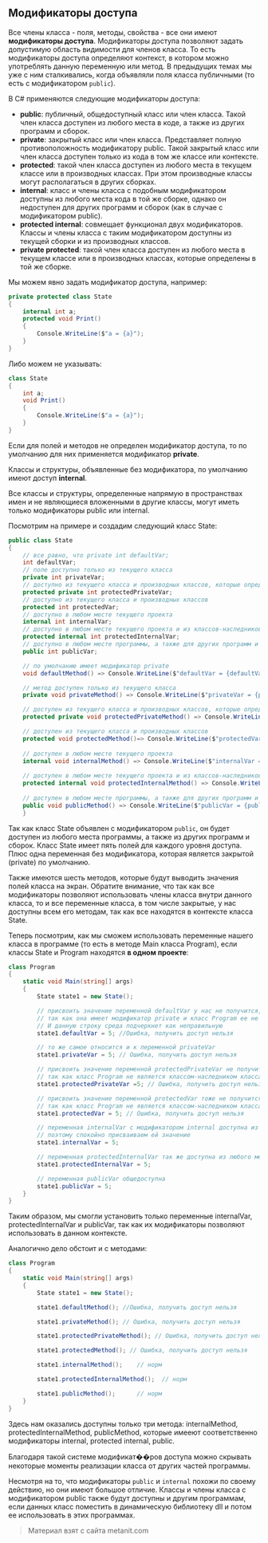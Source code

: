 ## Модификаторы доступа

Все члены класса - поля, методы, свойства - все они имеют **модификаторы доступа**. Модификаторы доступа позволяют задать допустимую область видимости для членов класса. То есть модификаторы доступа определяют контекст, в котором можно употреблять данную переменную или метод. В предыдущих темах мы уже с ним сталкивались, когда объявляли поля класса публичными (то есть с модификатором `public`).

В C# применяются следующие модификаторы доступа:
- **public**: публичный, общедоступный класс или член класса. Такой член класса доступен из любого места в 
коде, а также из других программ и сборок.
- **private**: закрытый класс или член класса. Представляет полную противоположность модификатору public. 
Такой закрытый класс или член класса доступен только из кода в том же классе или контексте.
- **protected**: такой член класса доступен из любого места в текущем классе или в производных классах. При этом производные классы могут располагаться в других сборках.
- **internal**: класс и члены класса с подобным модификатором доступны из любого места кода в той же сборке, однако 
он недоступен для других программ и сборок (как в случае с модификатором public).
- **protected internal**: совмещает функционал двух модификаторов. Классы и члены класса с таким модификатором 
доступны из текущей сборки и из производных классов.
- **private protected**: такой член класса доступен из любого места в текущем классе или в производных классах, которые определены в той же сборке.

Мы можем явно задать модификатор доступа, например:

```cs
private protected class State
{
    internal int a;
    protected void Print() 
    { 
        Console.WriteLine($"a = {a}"); 
    }
}
```

Либо можем не указывать:

```cs
class State
{
    int a;
    void Print() 
    { 
        Console.WriteLine($"a = {a}"); 
    }
}
```

Если для полей и методов не определен модификатор доступа, то по умолчанию для них применяется модификатор **private**.

Классы и структуры, объявленные без модификатора, по умолчанию имеют доступ **internal**.

Все классы и структуры, определенные напрямую в пространствах имен и не являющиеся вложенными в другие классы, могут иметь только модификаторы public или internal.

Посмотрим на примере и создадим следующий класс State:

```cs
public class State
{
    // все равно, что private int defaultVar;
    int defaultVar;
    // поле доступно только из текущего класса
    private int privateVar;
    // доступно из текущего класса и производных классов, которые определены в этом же проекте
    protected private int protectedPrivateVar;
    // доступно из текущего класса и производных классов
    protected int protectedVar;
    // доступно в любом месте текущего проекта
    internal int internalVar;
    // доступно в любом месте текущего проекта и из классов-наследников в других проектах
    protected internal int protectedInternalVar;
    // доступно в любом месте программы, а также для других программ и сборок
    public int publicVar;

    // по умолчанию имеет модификатор private
    void defaultMethod() => Console.WriteLine($"defaultVar = {defaultVar}");

    // метод доступен только из текущего класса
    private void privateMethod() => Console.WriteLine($"privateVar = {privateVar}");

    // доступен из текущего класса и производных классов, которые определены в этом же проекте
    protected private void protectedPrivateMethod() => Console.WriteLine($"protectedPrivateVar = {protectedPrivateVar}");

    // доступен из текущего класса и производных классов
    protected void protectedMethod()=> Console.WriteLine($"protectedVar = {protectedVar}");
    
    // доступен в любом месте текущего проекта
    internal void internalMethod() => Console.WriteLine($"internalVar = {internalVar}");
    
    // доступен в любом месте текущего проекта и из классов-наследников в других проектах
    protected internal void protectedInternalMethod() => Console.WriteLine($"protectedInternalVar = {protectedInternalVar}");
    
    // доступен в любом месте программы, а также для других программ и сборок
    public void publicMethod() => Console.WriteLine($"publicVar = {publicVar}");
    }
```

Так как класс State объявлен с модификатором `public`, он будет доступен из любого места программы, а также из других программ и сборок. Класс State имеет пять полей для каждого уровня доступа. Плюс одна переменная без модификатора, которая является закрытой (private) по умолчанию.

Также имеются шесть методов, которые будут выводить значения полей класса на экран. Обратите внимание, что так как все модификаторы позволяют использовать члены класса внутри данного класса, то и все переменные класса, в том числе закрытые, у нас доступны всем его методам, так как все находятся в контексте класса State.

Теперь посмотрим, как мы сможем использовать переменные нашего класса в программе (то есть в методе Main класса Program), если классы State и Program находятся **в одном проекте**:

```cs
class Program
{
    static void Main(string[] args)
    {
        State state1 = new State();

        // присвоить значение переменной defaultVar у нас не получится,
        // так как она имеет модификатор private и класс Program ее не видит
        // И данную строку среда подчеркнет как неправильную
        state1.defaultVar = 5; //Ошибка, получить доступ нельзя

        // то же самое относится и к переменной privateVar
        state1.privateVar = 5; // Ошибка, получить доступ нельзя

        // присвоить значение переменной protectedPrivateVar не получится,
        // так как класс Program не является классом-наследником класса State
        state1.protectedPrivateVar =5; // Ошибка, получить доступ нельзя

        // присвоить значение переменной protectedVar тоже не получится,
        // так как класс Program не является классом-наследником класса State
        state1.protectedVar = 5; // Ошибка, получить доступ нельзя

        // переменная internalVar с модификатором internal доступна из любого места текущего проекта
        // поэтому спокойно присваиваем ей значение
        state1.internalVar = 5;

        // переменная protectedInternalVar так же доступна из любого места текущего проекта
        state1.protectedInternalVar = 5;

        // переменная publicVar общедоступна
        state1.publicVar = 5;
    }
}
```

Таким образом, мы смогли установить только переменные internalVar, protectedInternalVar и publicVar, так как их модификаторы позволяют использовать в данном контексте.

Аналогично дело обстоит и с методами:

```cs
class Program
{
    static void Main(string[] args)
    {
        State state1 = new State();

        state1.defaultMethod(); //Ошибка, получить доступ нельзя

        state1.privateMethod(); // Ошибка, получить доступ нельзя

        state1.protectedPrivateMethod(); // Ошибка, получить доступ нельзя

        state1.protectedMethod(); // Ошибка, получить доступ нельзя

        state1.internalMethod();    // норм

        state1.protectedInternalMethod();  // норм

        state1.publicMethod();      // норм
    }
}
```

Здесь нам оказались доступны только три метода: internalMethod, protectedInternalMethod, publicMethod, которые имееют соответственно модификаторы internal, protected internal, public.

Благодаря такой системе модификат��ров доступа можно скрывать некоторые моменты реализации класса от других частей программы.

Несмотря на то, что модификаторы `public` и `internal` похожи по своему действию, но они имеют большое отличие. Классы и члены класса с модификатором public также будут доступны и другим программам, если данных класс поместить в динамическую библиотеку dll и потом ее использовать в этих программах.


> Материал взят с сайта metanit.com